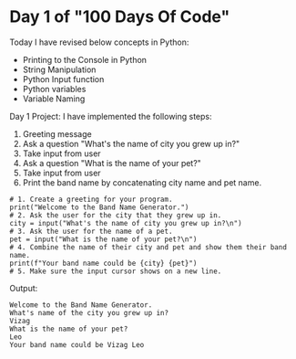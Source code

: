 # Day 1 of "100 Days Of Code"

Today I have revised below concepts in Python:  
* Printing to the Console in Python
* String Manipulation
* Python Input function
* Python variables
* Variable Naming

Day 1 Project:
I have implemented the following steps:
1. Greeting message
2. Ask a question "What's the name of city you grew up in?"
3. Take input from user
4. Ask a question "What is the name of your pet?"
5. Take input from user
6. Print the band name by concatenating city name and pet name.

```buildoutcfg
# 1. Create a greeting for your program.
print("Welcome to the Band Name Generator.")
# 2. Ask the user for the city that they grew up in.
city = input("What's the name of city you grew up in?\n")
# 3. Ask the user for the name of a pet.
pet = input("What is the name of your pet?\n")
# 4. Combine the name of their city and pet and show them their band name.
print(f"Your band name could be {city} {pet}")
# 5. Make sure the input cursor shows on a new line.

```
Output:
```buildoutcfg
Welcome to the Band Name Generator.
What's name of the city you grew up in?
Vizag
What is the name of your pet?
Leo
Your band name could be Vizag Leo

```
